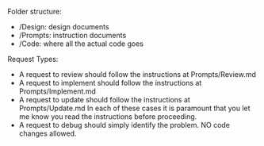 Folder structure:
- /Design: design documents
- /Prompts: instruction documents
- /Code: where all the actual code goes

Request Types:
- A request to review should follow the instructions at Prompts/Review.md
- A request to implement should follow the instructions at Prompts/Implement.md
- A request to update should follow the instructions at Prompts/Update.md
In each of these cases it is paramount that you let me know you read the instructions before proceeding. 
- A request to debug should simply identify the problem. NO code changes allowed.